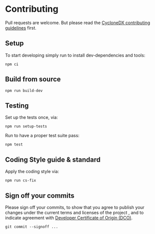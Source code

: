 # Contributing

Pull requests are welcome.
But please read the
[CycloneDX contributing guidelines](https://github.com/CycloneDX/.github/blob/master/CONTRIBUTING.md)
first.

## Setup

To start developing simply run to install dev-dependencies and tools:

```shell
npm ci
```

## Build from source

```shell
npm run build-dev
```

## Testing

Set up the tests once, via:

```shell
npm run setup-tests
```

Run to have a proper test suite pass:

```shell
npm test
```

## Coding Style guide & standard

Apply the coding style via:

```shell
npm run cs-fix
```

## Sign off your commits

Please sign off your commits, to show that you agree to publish your changes under the current terms and licenses of the project
, and to indicate agreement with [Developer Certificate of Origin (DCO)](https://developercertificate.org/).

```shell
git commit --signoff ...
```
